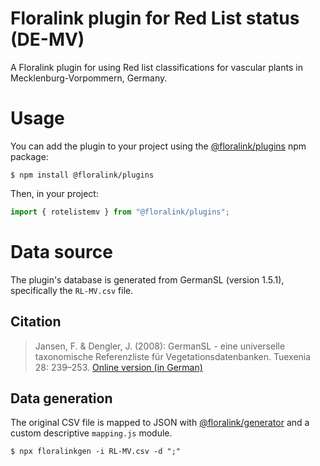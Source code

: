 # Floralink plugin for Red List status (DE-MV)

A Floralink plugin for using Red list classifications for vascular plants in Mecklenburg-Vorpommern, Germany.

# Usage

You can add the plugin to your project using the [@floralink/plugins](https://www.github.com/floralink/plugins) npm package:

```shell
$ npm install @floralink/plugins
```

Then, in your project:

```javascript
import { rotelistemv } from "@floralink/plugins";
```

# Data source

The plugin's database is generated from GermanSL (version 1.5.1), specifically the `RL-MV.csv` file.

## Citation

> Jansen, F. & Dengler, J. (2008): GermanSL - eine universelle taxonomische Referenzliste für Vegetationsdatenbanken. Tuexenia 28: 239–253. [Online version (in German)](https://germansl.infinitenature.org/pdf/Jansen,%20Dengler%20-%20Tuexenia%2028.pdf)

## Data generation

The original CSV file is mapped to JSON with [@floralink/generator](https://www.github.com/floralink/generator) and a custom descriptive `mapping.js` module.

```shell
$ npx floralinkgen -i RL-MV.csv -d ";"
```
